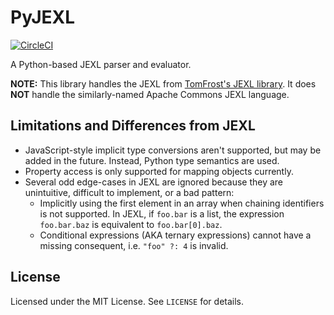 # PyJEXL

[![CircleCI](https://circleci.com/gh/mozilla/pyjexl.svg?style=svg)](https://circleci.com/gh/mozilla/pyjexl)

A Python-based JEXL parser and evaluator.

**NOTE:** This library handles the JEXL from
[TomFrost's JEXL library][jexl]. It does **NOT** handle the
similarly-named Apache Commons JEXL language.

[jexl]: https://github.com/TomFrost/Jexl

## Limitations and Differences from JEXL

* JavaScript-style implicit type conversions aren't supported, but may be added
  in the future. Instead, Python type semantics are used.
* Property access is only supported for mapping objects currently.
* Several odd edge-cases in JEXL are ignored because they are unintuitive,
  difficult to implement, or a bad pattern:
  * Implicitly using the first element in an array when chaining identifiers
    is not supported. In JEXL, if `foo.bar` is a list, the expression
    `foo.bar.baz` is equivalent to `foo.bar[0].baz`.
  * Conditional expressions (AKA ternary expressions) cannot have a missing
    consequent, i.e. `"foo" ?: 4` is invalid.

## License

Licensed under the MIT License. See `LICENSE` for details.
